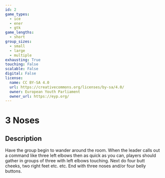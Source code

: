 ```yaml
---
id: 2
game_types:
  - ice
  - ener
  - gtk
game_lengths:
  - short
group_sizes:
  - small
  - large
  - multiple
exhausting: True
touching: False
scalable: False
digital: False
license:
  name: CC BY-SA 4.0
  url: https://creativecommons.org/licenses/by-sa/4.0/
  owner: European Youth Parliament
  owner_url: https://eyp.org/
---
```

# 3 Noses

## Description
Have the group begin to wander around the room. When the leader calls out a command like three left elbows then as quick as you can, players should gather in groups of three with left elbows touching. Next do four butt cheeks, two right feet etc. etc. End with three noses and/or four belly buttons.
